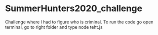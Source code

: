 # SummerHunters2020_challenge
Challenge where I had to figure who is criminal.
To run the code go open terminal, go to right folder and type node teht.js

